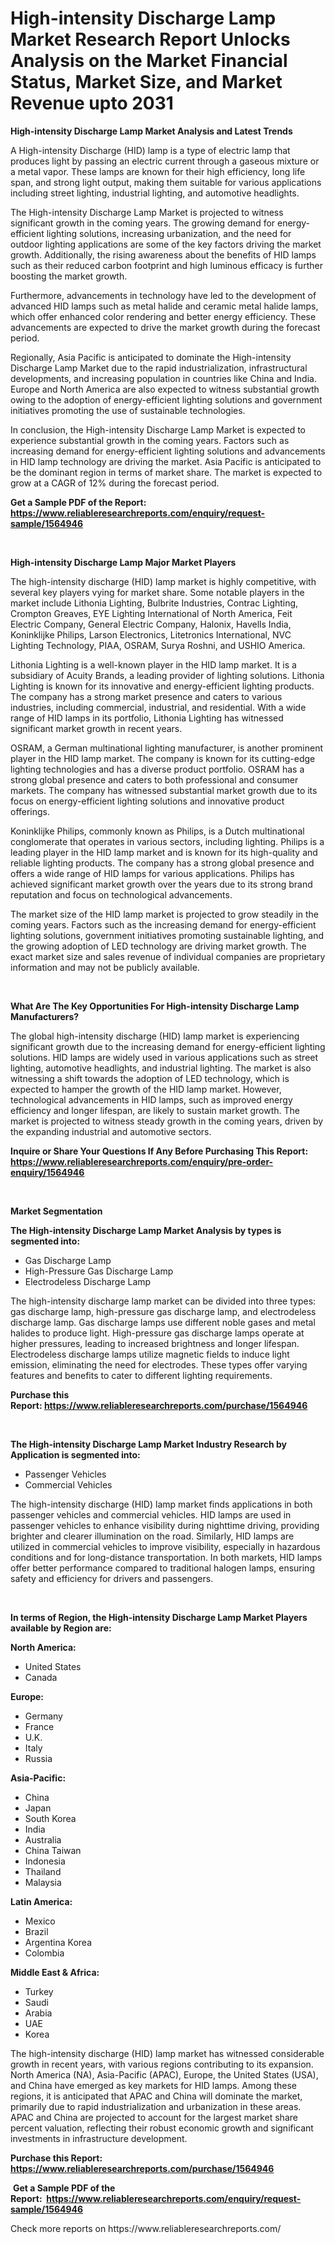 <p><h1>High-intensity Discharge Lamp Market Research Report Unlocks Analysis on the Market Financial Status, Market Size, and Market Revenue upto 2031</h1></p><p><strong>High-intensity Discharge Lamp Market Analysis and Latest Trends</strong></p>
<p><p>A High-intensity Discharge (HID) lamp is a type of electric lamp that produces light by passing an electric current through a gaseous mixture or a metal vapor. These lamps are known for their high efficiency, long life span, and strong light output, making them suitable for various applications including street lighting, industrial lighting, and automotive headlights.</p><p>The High-intensity Discharge Lamp Market is projected to witness significant growth in the coming years. The growing demand for energy-efficient lighting solutions, increasing urbanization, and the need for outdoor lighting applications are some of the key factors driving the market growth. Additionally, the rising awareness about the benefits of HID lamps such as their reduced carbon footprint and high luminous efficacy is further boosting the market growth.</p><p>Furthermore, advancements in technology have led to the development of advanced HID lamps such as metal halide and ceramic metal halide lamps, which offer enhanced color rendering and better energy efficiency. These advancements are expected to drive the market growth during the forecast period.</p><p>Regionally, Asia Pacific is anticipated to dominate the High-intensity Discharge Lamp Market due to the rapid industrialization, infrastructural developments, and increasing population in countries like China and India. Europe and North America are also expected to witness substantial growth owing to the adoption of energy-efficient lighting solutions and government initiatives promoting the use of sustainable technologies.</p><p>In conclusion, the High-intensity Discharge Lamp Market is expected to experience substantial growth in the coming years. Factors such as increasing demand for energy-efficient lighting solutions and advancements in HID lamp technology are driving the market. Asia Pacific is anticipated to be the dominant region in terms of market share. The market is expected to grow at a CAGR of 12% during the forecast period.</p></p>
<p><strong>Get a Sample PDF of the Report:&nbsp; <a href="https://www.reliableresearchreports.com/enquiry/request-sample/1564946">https://www.reliableresearchreports.com/enquiry/request-sample/1564946</a></strong></p>
<p>&nbsp;</p>
<p><strong>High-intensity Discharge Lamp Major Market Players</strong></p>
<p><p>The high-intensity discharge (HID) lamp market is highly competitive, with several key players vying for market share. Some notable players in the market include Lithonia Lighting, Bulbrite Industries, Contrac Lighting, Crompton Greaves, EYE Lighting International of North America, Feit Electric Company, General Electric Company, Halonix, Havells India, Koninklijke Philips, Larson Electronics, Litetronics International, NVC Lighting Technology, PIAA, OSRAM, Surya Roshni, and USHIO America.</p><p>Lithonia Lighting is a well-known player in the HID lamp market. It is a subsidiary of Acuity Brands, a leading provider of lighting solutions. Lithonia Lighting is known for its innovative and energy-efficient lighting products. The company has a strong market presence and caters to various industries, including commercial, industrial, and residential. With a wide range of HID lamps in its portfolio, Lithonia Lighting has witnessed significant market growth in recent years.</p><p>OSRAM, a German multinational lighting manufacturer, is another prominent player in the HID lamp market. The company is known for its cutting-edge lighting technologies and has a diverse product portfolio. OSRAM has a strong global presence and caters to both professional and consumer markets. The company has witnessed substantial market growth due to its focus on energy-efficient lighting solutions and innovative product offerings.</p><p>Koninklijke Philips, commonly known as Philips, is a Dutch multinational conglomerate that operates in various sectors, including lighting. Philips is a leading player in the HID lamp market and is known for its high-quality and reliable lighting products. The company has a strong global presence and offers a wide range of HID lamps for various applications. Philips has achieved significant market growth over the years due to its strong brand reputation and focus on technological advancements.</p><p>The market size of the HID lamp market is projected to grow steadily in the coming years. Factors such as the increasing demand for energy-efficient lighting solutions, government initiatives promoting sustainable lighting, and the growing adoption of LED technology are driving market growth. The exact market size and sales revenue of individual companies are proprietary information and may not be publicly available.</p></p>
<p>&nbsp;</p>
<p><strong>What Are The Key Opportunities For High-intensity Discharge Lamp Manufacturers?</strong></p>
<p><p>The global high-intensity discharge (HID) lamp market is experiencing significant growth due to the increasing demand for energy-efficient lighting solutions. HID lamps are widely used in various applications such as street lighting, automotive headlights, and industrial lighting. The market is also witnessing a shift towards the adoption of LED technology, which is expected to hamper the growth of the HID lamp market. However, technological advancements in HID lamps, such as improved energy efficiency and longer lifespan, are likely to sustain market growth. The market is projected to witness steady growth in the coming years, driven by the expanding industrial and automotive sectors.</p></p>
<p><strong>Inquire or Share Your Questions If Any Before Purchasing This Report: <a href="https://www.reliableresearchreports.com/enquiry/pre-order-enquiry/1564946">https://www.reliableresearchreports.com/enquiry/pre-order-enquiry/1564946</a></strong></p>
<p>&nbsp;</p>
<p><strong>Market Segmentation</strong></p>
<p><strong>The High-intensity Discharge Lamp Market Analysis by types is segmented into:</strong></p>
<p><ul><li>Gas Discharge Lamp</li><li>High-Pressure Gas Discharge Lamp</li><li>Electrodeless Discharge Lamp</li></ul></p>
<p><p>The high-intensity discharge lamp market can be divided into three types: gas discharge lamp, high-pressure gas discharge lamp, and electrodeless discharge lamp. Gas discharge lamps use different noble gases and metal halides to produce light. High-pressure gas discharge lamps operate at higher pressures, leading to increased brightness and longer lifespan. Electrodeless discharge lamps utilize magnetic fields to induce light emission, eliminating the need for electrodes. These types offer varying features and benefits to cater to different lighting requirements.</p></p>
<p><strong>Purchase this Report:&nbsp;<a href="https://www.reliableresearchreports.com/purchase/1564946">https://www.reliableresearchreports.com/purchase/1564946</a></strong></p>
<p>&nbsp;</p>
<p><strong>The High-intensity Discharge Lamp Market Industry Research by Application is segmented into:</strong></p>
<p><ul><li>Passenger Vehicles</li><li>Commercial Vehicles</li></ul></p>
<p><p>The high-intensity discharge (HID) lamp market finds applications in both passenger vehicles and commercial vehicles. HID lamps are used in passenger vehicles to enhance visibility during nighttime driving, providing brighter and clearer illumination on the road. Similarly, HID lamps are utilized in commercial vehicles to improve visibility, especially in hazardous conditions and for long-distance transportation. In both markets, HID lamps offer better performance compared to traditional halogen lamps, ensuring safety and efficiency for drivers and passengers.</p></p>
<p>&nbsp;</p>
<p><strong>In terms of Region, the High-intensity Discharge Lamp Market Players available by Region are:</strong></p>
<p>
    <p> <strong> North America: </strong>
        <ul>
            <li>United States</li>
            <li>Canada</li>
        </ul>
        </p> 
    <p> <strong> Europe: </strong>
        <ul>
            <li>Germany</li>
            <li>France</li>
            <li>U.K.</li>
            <li>Italy</li>
            <li>Russia</li>
        </ul>
        </p> 
    <p> <strong> Asia-Pacific: </strong>
        <ul>
            <li>China</li>
            <li>Japan</li>
            <li>South Korea</li>
            <li>India</li>
            <li>Australia</li>
            <li>China Taiwan</li>
            <li>Indonesia</li>
            <li>Thailand</li>
            <li>Malaysia</li>
        </ul>
        </p> 
    <p> <strong> Latin America: </strong>
        <ul>
            <li>Mexico</li>
            <li>Brazil</li>
            <li>Argentina Korea</li>
            <li>Colombia</li>
        </ul>
        </p> 
    <p> <strong> Middle East & Africa: </strong>
        <ul>
            <li>Turkey</li>
            <li>Saudi</li>
            <li>Arabia</li>
            <li>UAE</li>
            <li>Korea</li>
        </ul>
    </p>
    </p>
<p><p>The high-intensity discharge (HID) lamp market has witnessed considerable growth in recent years, with various regions contributing to its expansion. North America (NA), Asia-Pacific (APAC), Europe, the United States (USA), and China have emerged as key markets for HID lamps. Among these regions, it is anticipated that APAC and China will dominate the market, primarily due to rapid industrialization and urbanization in these areas. APAC and China are projected to account for the largest market share percent valuation, reflecting their robust economic growth and significant investments in infrastructure development.</p></p>
<p><strong>Purchase this Report: <a href="https://www.reliableresearchreports.com/purchase/1564946">https://www.reliableresearchreports.com/purchase/1564946</a></strong></p>
<p>&nbsp;<strong>Get a Sample PDF of the Report:&nbsp;&nbsp;<a href="https://www.reliableresearchreports.com/enquiry/request-sample/1564946">https://www.reliableresearchreports.com/enquiry/request-sample/1564946</a></strong></p>
<p><strong></strong></p>
<p>Check more reports on https://www.reliableresearchreports.com/</p>